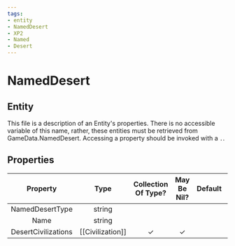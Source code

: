 ```yaml
---
tags:
- entity
- NamedDesert
- XP2
- Named
- Desert
---
```

# NamedDesert
## Entity
This file is a description of an Entity's properties. There is no accessible variable of this name, rather, these entities must be retrieved from GameData.NamedDesert. Accessing a property should be invoked with a `.`.
## Properties
|	Property	|	Type	|	Collection Of Type?	|	May Be Nil?	|	Default	|	References	|	Key	|	Notes	|
|	:-:	|	:-:	|	:-:	|	:-:	|	:-:	|	:-:	|	:-:	|	-:	|
|	NamedDesertType	|	string	|		|		|		|		|		|	|
|	Name	|	string	|		|		|		|		|		|	|
|	DesertCivilizations	|	[[Civilization]]	|	✓	|	✓	|		|		|		|	|

